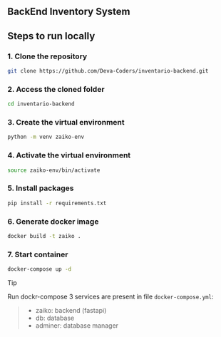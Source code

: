 ## BackEnd Inventory System

## Steps to run locally

### 1. Clone the repository
```bash
git clone https://github.com/Deva-Coders/inventario-backend.git
```

### 2. Access the cloned folder
```bash
cd inventario-backend
```

### 3. Create the virtual environment
```bash
python -m venv zaiko-env
```

### 4. Activate the virtual environment
```bash
source zaiko-env/bin/activate
```

### 5. Install packages
```bash
pip install -r requirements.txt
```

### 6. Generate docker image
```bash
docker build -t zaiko . 
``` 

### 7. Start container
```bash
docker-compose up -d
```
    
> [!TIP]
Run dockr-compose
3 services are present in file `docker-compose.yml`:
> - zaiko: backend (fastapi)
> - db: database
> - adminer: database manager